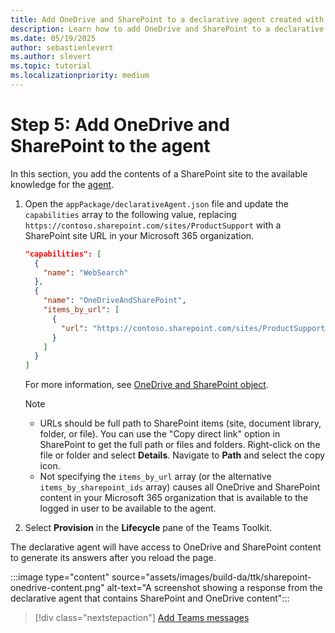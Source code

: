 ```yaml
---
title: Add OneDrive and SharePoint to a declarative agent created with Microsoft 365 Agents Toolkit
description: Learn how to add OneDrive and SharePoint to a declarative agent as a step in building your first agent with Microsoft 365 Agents Toolkit.
ms.date: 05/19/2025
author: sebastienlevert
ms.author: slevert
ms.topic: tutorial
ms.localizationpriority: medium
---
```


# Step 5: Add OneDrive and SharePoint to the agent

In this section, you add the contents of a SharePoint site to the available knowledge for the [agent](build-declarative-agents-create-agent.md).

1. Open the `appPackage/declarativeAgent.json` file and update the `capabilities` array to the following value, replacing `https://contoso.sharepoint.com/sites/ProductSupport` with a SharePoint site URL in your Microsoft 365 organization.

    ```json
    "capabilities": [
      {
        "name": "WebSearch"
      },
      {
        "name": "OneDriveAndSharePoint",
        "items_by_url": [
          {
            "url": "https://contoso.sharepoint.com/sites/ProductSupport"
          }
        ]
      }
    ]
    ```

    For more information, see [OneDrive and SharePoint object](declarative-agent-manifest-1.4.md#onedrive-and-sharepoint-object).

    > [!NOTE]
    >
    > - URLs should be full path to SharePoint items (site, document library, folder, or file). You can use the "Copy direct link" option in SharePoint to get the full path or files and folders. Right-click on the file or folder and select **Details**. Navigate to **Path** and select the copy icon.
    > - Not specifying the `items_by_url` array (or the alternative `items_by_sharepoint_ids` array) causes all OneDrive and SharePoint content in your Microsoft 365 organization that is available to the logged in user to be available to the agent.

1. Select **Provision** in the **Lifecycle** pane of the Teams Toolkit.

The declarative agent will have access to OneDrive and SharePoint content to generate its answers after you reload the page.

:::image type="content" source="assets/images/build-da/ttk/sharepoint-onedrive-content.png" alt-text="A screenshot showing a response from the declarative agent that contains SharePoint and OneDrive content":::

> [!div class="nextstepaction"]
> [Add Teams messages](build-declarative-agents-teams.md)
